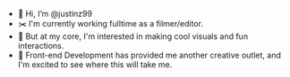 - 👋 Hi, I’m @justinz99
- ✂️ I'm currently working fulltime as a filmer/editor.
- 👀 But at my core, I'm interested in making cool visuals and fun interactions.
- 🌱 Front-end Development has provided me another creative outlet, and I'm excited to see where this will take me.

<!---
justinz99/justinz99 is a ✨ special ✨ repository because its `README.md` (this file) appears on your GitHub profile.
You can click the Preview link to take a look at your changes.
--->
